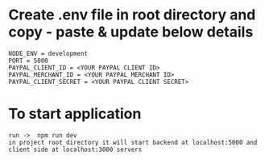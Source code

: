 # Create .env file in root directory and copy - paste & update below details

```
NODE_ENV = development
PORT = 5000
PAYPAL_CLIENT_ID = <YOUR PAYPAL CLIENT ID>
PAYPAL_MERCHANT_ID = <YOUR PAYPAL MERCHANT ID>
PAYPAL_CLIENT_SECRET = <YOUR PAYPAL CLIENT SECRET>
```

# To start application

```
run ->  npm run dev
in project root directory it will start backend at localhost:5000 and client side at localhost:3000 servers
```
